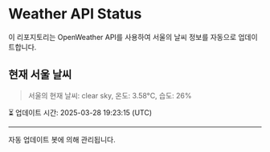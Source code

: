 
# Weather API Status

이 리포지토리는 OpenWeather API를 사용하여 서울의 날씨 정보를 자동으로 업데이트합니다.

## 현재 서울 날씨
> 서울의 현재 날씨: clear sky, 온도: 3.58°C, 습도: 26%

⏳ 업데이트 시간: 2025-03-28 19:23:15 (UTC)

---
자동 업데이트 봇에 의해 관리됩니다.
